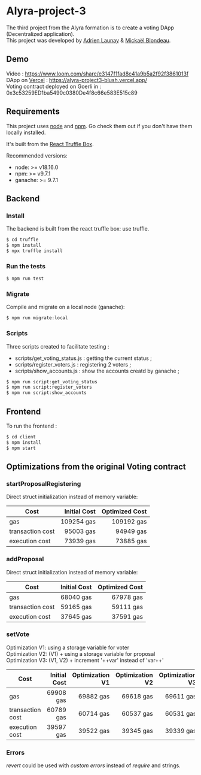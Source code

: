 # Alyra-project-3

The third project from the Alyra formation is to create a voting DApp (Decentralized application).  
This project was developed by [Adrien Launay](https://github.com/alowoa) & [Mickaël Blondeau](https://github.com/mickablondo).

## Demo
Video : https://www.loom.com/share/e3147f1fad8c41a9b5a2f92f3861013f  
DApp on [Vercel](https://vercel.com/) : https://alyra-project3-blush.vercel.app/  
Voting contract deployed on Goerli in : 0x3c53259ED1ba5490c0380De4f8c66e583E515c89  

## Requirements

This project uses [node](http://nodejs.org) and [npm](https://npmjs.com). Go check them out if you don't have them locally installed.

It's built from the [React Truffle Box](https://trufflesuite.com/boxes/react/).

Recommended versions:

* node: >= v18.16.0  
* npm: >= v9.7.1  
* ganache: >= 9.7.1

## Backend

### Install

The backend is built from the react truffle box:  use truffle.

```sh
$ cd truffle 
$ npm install
$ npx truffle install
```

### Run the tests

```sh
$ npm run test
```

### Migrate

Compile and migrate on a local node (ganache):

```sh
$ npm run migrate:local
```

### Scripts

Three scripts created to facilitate testing :  
* scripts/get_voting_status.js : getting the current status ;
* scripts/register_voters.js : registering 2 voters ;
* scripts/show_accounts.js : show the accounts creatd by ganache ;

```sh
$ npm run script:get_voting_status
$ npm run script:register_voters
$ npm run script:show_accounts
```

## Frontend

To run the frontend :  

```sh
$ cd client
$ npm install
$ npm start
```

## Optimizations from the original Voting contract

### startProposalRegistering

Direct struct initialization instead of memory variable:

| Cost              | Initial Cost | Optimized Cost |
| ------------------| ------------:| --------------:|
| gas               |   109254 gas |     109192 gas |
| transaction cost  |    95003 gas |      94949 gas |
| execution cost    |    73939 gas |      73885 gas |

### addProposal

Direct struct initialization instead of memory variable:

| Cost              | Initial Cost | Optimized Cost |
| ------------------| ------------:| --------------:|
| gas               |   68040 gas |       67978 gas |
| transaction cost  |    59165 gas |      59111 gas |
| execution cost    |    37645 gas |      37591 gas |

### setVote

Optimization V1: using a storage variable for voter  
Optimization V2: (V1) + using a storage variable for proposal  
Optimization V3: (V1, V2) + increment '++var' instead of 'var++'  

| Cost              | Initial Cost | Optimization V1 | Optimization V2 | Optimization V3 |
| ------------------| ------------:| ---------------:| ---------------:| ---------------:|
| gas               |    69908 gas |       69882 gas |       69618 gas |       69611 gas |
| transaction cost  |    60789 gas |       60714 gas |       60537 gas |       60531 gas |
| execution cost    |    39597 gas |       39522 gas |       39345 gas |       39339 gas |


### Errors

*revert* could be used with *custom errors* instead of *require* and strings.     
